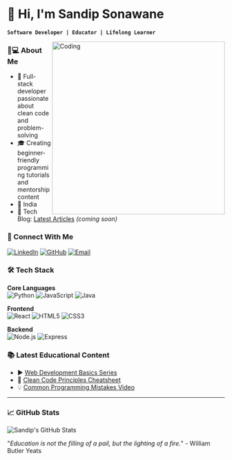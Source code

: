 # 👋 Hi, I'm Sandip Sonawane

**`Software Developer | Educator | Lifelong Learner`**

<img align="right" alt="Coding" width="400" src="https://indiancoders.dev/assets/img/coder.gif">

### 👨💻 About Me
- 🚀 Full-stack developer passionate about clean code and problem-solving
- 🎓 Creating beginner-friendly programming tutorials and mentorship content
- 📍 India
- 📖 Tech Blog: [Latest Articles](#) *(coming soon)*

### 🔗 Connect With Me
[![LinkedIn](https://img.shields.io/badge/LinkedIn-Sandip_Sonawane-0077B5?style=flat&logo=linkedin&logoColor=white)](https://www.linkedin.com/in/[https://www.linkedin.com/in/]/)
[![GitHub](https://img.shields.io/badge/GitHub-SandipSonawane-181717?style=flat&logo=github&logoColor=white)](https://github.com/Sandy0358)
[![Email](https://img.shields.io/badge/Email-sonawanesandip%40gmail.com-D14836?style=flat&logo=gmail&logoColor=white)](mailto:sandipsonawane0358@gmail.com)

### 🛠️ Tech Stack
**Core Languages**  
![Python](https://img.shields.io/badge/-Python-3776AB?logo=python&logoColor=white)
![JavaScript](https://img.shields.io/badge/-JavaScript-F7DF1E?logo=javascript&logoColor=black)
![Java](https://img.shields.io/badge/-Java-007396?logo=java&logoColor=white)

**Frontend**  
![React](https://img.shields.io/badge/-React-61DAFB?logo=react&logoColor=black)
![HTML5](https://img.shields.io/badge/-HTML5-E34F26?logo=html5&logoColor=white)
![CSS3](https://img.shields.io/badge/-CSS3-1572B6?logo=css3&logoColor=white)

**Backend**  
![Node.js](https://img.shields.io/badge/-Node.js-339933?logo=node.js&logoColor=white)
![Express](https://img.shields.io/badge/-Express-000000?logo=express&logoColor=white)

### 📚 Latest Educational Content
- ▶️ [Web Development Basics Series](#)
- 📝 [Clean Code Principles Cheatsheet](#)
- 💡 [Common Programming Mistakes Video](#)

---

### 📈 GitHub Stats
![Sandip's GitHub Stats](https://github-readme-stats.vercel.app/api?username=SandipSonawane&show_icons=true&theme=radical)

"*Education is not the filling of a pail, but the lighting of a fire.*" - William Butler Yeats

